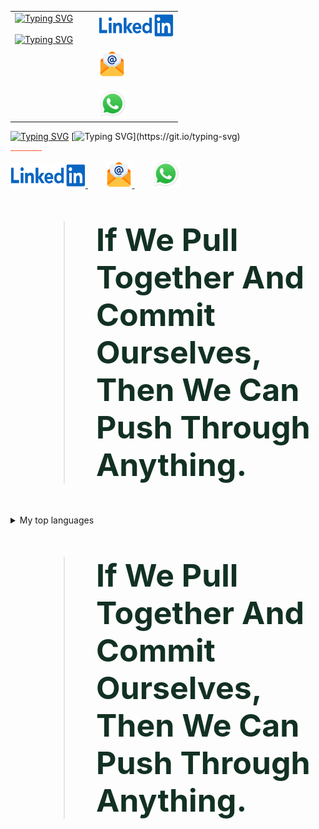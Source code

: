 <table>
  <tr>
    <td style="width: 50%; vertical-align: top;">
      <!-- Typing SVG Images -->
      <a href="https://git.io/typing-svg">
        <img src="https://readme-typing-svg.demolab.com?font=Fira+Code&weight=700&size=25&pause=1000&color=130976&width=800&height=40&lines=Hallo+Genie.%F0%9F%91%A8%E2%80%8D%F0%9F%92%BB;Mein+Name+ist+Ahmed+El-Gohary.;Ich+setze+meine+fantasie+auf+den+Mars.%F0%9F%9A%80+;+Der+Fingerabdruch+ist+nich+unser+weg+.%E2%9C%A8" alt="Typing SVG">
      </a>
      <br><br>
      <a href="https://git.io/typing-svg">
        <img src="https://readme-typing-svg.demolab.com?font=Fira+Code&weight=500&pause=2000&color=F72EDE&multiline=true&width=700&height=110&lines=Embedded+System+Software+Engineer.;Skilled+in+AI%2C+Machine+Learning+and+Data+Science.+;Passionate+about+AI+and+Robotics.+;Dedicated+to+pushing+innovation+boundaries+in+technology." alt="Typing SVG">
      </a>
    </td>
    <td style="width: 50%; vertical-align: top;">
      <!-- Contact Icons -->
      <a href="https://www.linkedin.com/in/a7med-elgo7ary">
        <img src="Linkedin-Logo.jpg" alt="LinkedIn Profile" width="120" height="40">
      </a>
      <br><br>
      <a href="mailto:a7medelgohary@gmail.com">
        <img src="Email_logo.png" alt="Email Icon" width="43" height="43">
      </a>
      <br><br>
      <a href="https://wa.me/201009515837" target="_blank">
        <img src="whatsApp_Logo.jpeg" alt="WhatsApp Icon" width="45" height="45">
      </a>
    </td>
  </tr>
</table>



[![Typing SVG](https://readme-typing-svg.demolab.com?font=Fira+Code&weight=700&size=25&pause=1000&color=130976&width=800&height=40&lines=Hallo+Genie.%F0%9F%91%A8%E2%80%8D%F0%9F%92%BB;Mein+Name+ist+Ahmed+El-Gohary.;Ich+setze+meine+fantasie+auf+den+Mars.%F0%9F%9A%80+;+Der+Fingerabdruch+ist+nich+unser+weg+.%E2%9C%A8)](https://git.io/typing-svg)
[![Typing SVG](https://readme-typing-svg.demolab.com?font=Fira+Code&weight=500&pause=2000&color=F72EDE&multiline=true&width=700&height=110&lines=Embedded+System+Software+Engineer.;Skilled+in+AI%2C+Machine+Learning+and+Data+Science.+;Passionate+about+AI+and+Robotics.+;Dedicated+to+pushing+innovation+boundaries+in+technology.)](https://git.io/typing-svg)


<hr style="border: 1; height: 1px; background-color: #ff5733; width: 10%;">



<a href="https://www.linkedin.com/in/a7med-elgo7ary">
    <img src="Linkedin-Logo.jpg" alt="LinkedIn Profile" width="120" height="40">
</a>&nbsp;&nbsp;&nbsp;&nbsp;&nbsp;&nbsp;
<a href="mailto:a7medelgohary@gmail.com">
    <img src="Email_logo.png" alt="Email Icon" width="43" height="43">
</a>&nbsp;&nbsp;&nbsp;&nbsp;&nbsp;&nbsp;
<a href="https://wa.me/201009515837" target="_blank">
    <img src="whatsApp_Logo.jpeg" alt="WhatsApp Icon" width="45" height="45">
</a>













<blockquote style="font-size: 50px; font-weight: bold; color:#123123;">
   If We Pull Together And Commit Ourselves, Then We Can Push Through Anything.
</blockquote>






<details>
<summary>My top languages</summary>

| Rank | Languages |
|-----:|-----------|
|     1|    C      |
|     2|   C++     |
|     3|  PYTHON   |

</details>

<blockquote style="font-size: 50px; font-weight: bold; color:#123123;">
   If We Pull Together And Commit Ourselves, Then We Can Push Through Anything.
</blockquote>

<picture>
 <source media="(prefers-color-scheme: dark)" srcset="">
 <source media="(prefers-color-scheme: light)" srcset=">
 <img alt="" src="https://www.google.com/imgresq=email%20icon&imgurl=https%3A%2F%2Fassets.stickpng.com%2Fimages%2F584856bce0bb315b0f7675ad.png&imgrefurl=https%3A%2F%2Fwww.stickpng.com%2Fimg%2Ficons-logos-emojis%2Femail-icons%2Femail-icon-blue&docid=Ag-LUCr3owcBrM&tbnid=kAmiLE_NajwW1M&vet=12ahUKEwiD6OTWjImIAxUfQ6QEHf9vGU0QM3oECDUQAA..i&w=2400&h=2400&hcb=2&ved=2ahUKEwiD6OTWjImIAxUfQ6QEHf9vGU0QM3oECDUQAA">
</picture>
 

